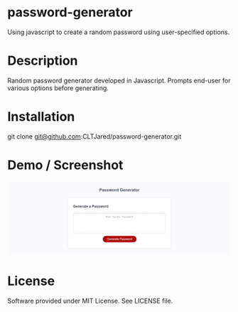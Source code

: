 # password-generator
Using javascript to create a random password using user-specified options.

# Description
Random password generator developed in Javascript. Prompts end-user for various options before generating.

# Installation
git clone git@github.com:CLTJared/password-generator.git

# Demo / Screenshot
![Demo screenshot of site](./assets/img/site-demo-screenshot.png)

# License
Software provided under MIT License. See LICENSE file.